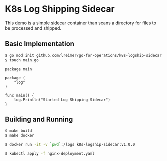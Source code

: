 # K8s Log Shipping Sidecar

This demo is a simple sidecar container than scans a directory for files
to be processed and shipped.

## Basic Implementation

```bash
$ go mod init github.com/lreimer/go-for-operations/k8s-logship-sidecar
$ touch main.go
```

```golang
package main

package (
    "log"
)

func main() {
    log.Println("Started Log Shipping Sidecar")
}
```

## Building and Running

```bash
$ make build
$ make docker

$ docker run -it -v `pwd`:/logs k8s-logship-sidecar:v1.0.0

$ kubectl apply -f nginx-deployment.yaml
```
